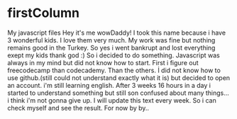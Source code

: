 # firstColumn
My javascript files
Hey it's me wowDaddy! I took this name because i have 3 wonderful kids. I love them very much. My work was fine but nothing remains good in the Turkey. So yes i went bankrupt and lost everything exept my kids thank god :) So i decided to do something. Javascript was always in my mind but did not know how to start. First i figure out freecodecamp than codecademy. Than the others. İ did not know how to use github.(still could not understand exactly what it is) but decided to open an account. i'm still learning english. After 3 weeks 16 hours in a day i started to understand something but still son confused about many things... i think i'm not gonna give up. I will update this text every week. So i can check myself and see the result. For now by by..
